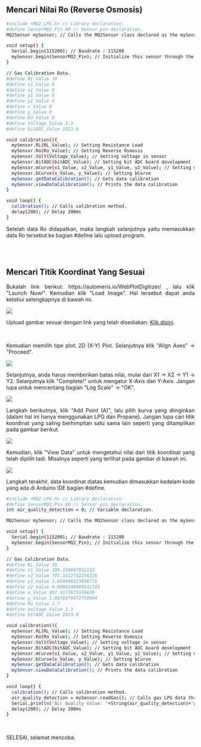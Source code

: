 ## Mencari Nilai Ro (Reverse Osmosis)

```sh
#include <MQ2_LPG.h> // Library declaration.
#define SensorMQ2_Pin A0 // Sensor pin declaration.
MQ2Sensor mySensor; // Calls the MQ2Sensor class declared as the mySensor object.

void setup() {
  Serial.begin(115200); // Baudrate : 115200
  mySensor.begin(SensorMQ2_Pin); // Initialize this sensor through the begin method. It is accessed from the mySensor object. MQ2 Sensor Pin used: A0.
}

// Gas Calibration Data.
#define RL_Value 10
#define x1_Value 0
#define x2_Value 0
#define y1_Value 0
#define y2_Value 0
#define x_Value 0
#define y_Value 0
#define Ro_Value 0
#define Voltage_Value 3.3
#define bitADC_Value 1023.0

void calibration(){
  mySensor.RL(RL_Value); // Setting Resistance Load
  mySensor.Ro(Ro_Value); // Setting Reverse Osmosis
  mySensor.Volt(Voltage_Value); // Setting voltage in sensor
  mySensor.BitADC(bitADC_Value); // Setting bit ADC board development
  mySensor.mCurve(x1_Value, x2_Value, y1_Value, y2_Value); // Setting mCurve
  mySensor.bCurve(x_Value, y_Value); // Setting bCurve
  mySensor.getDataCalibration(); // Gets data calibration
  mySensor.viewDataCalibration(); // Prints the data calibration
}

void loop() {
  calibration(); // Calls calibration method.
  delay(200); // Delay 200ms
}
```

<p align="justify">Setelah data Ro didapatkan, maka langkah selanjutnya yaitu memasukkan data Ro tersebut ke bagian #define lalu upload program.</p>

<br/><br/>

## Mencari Titik Koordinat Yang Sesuai

<p align="justify">Bukalah link berikut: https://automeris.io/WebPlotDigitizer/ , lalu klik "Launch Now!". Kemudian klik "Load Image". Hal tersebut dapat anda ketahui selengkapnya di bawah ini.</p>
<img src="https://user-images.githubusercontent.com/54527592/230691437-6e734c51-a1a1-499b-ab66-c18921d6f26b.jpg"/>
<p align="justify">Upload gambar sesuai dengan link yang telah disediakan: <a href="https://github.com/devancakra/MQ2_LPG_Library/assets/54527592/ed1eb989-1353-4678-97be-7fc626425aa6">Klik disini</a>.</p><br/>
<p align="justify">Kemudian memilih tipe plot: 2D (X-Y) Plot. Selanjutnya klik "Align Axes" → "Proceed".</p>
<img src="https://user-images.githubusercontent.com/54527592/230691665-0cfe7167-42a9-4b24-8cde-1571c080a7e2.jpg"/><br/>
<p align="justify">Selanjutnya, anda harus memberikan batas nilai, mulai dari X1 → X2 → Y1 → Y2. Selanjutnya klik "Complete!" untuk mengatur X-Axis dan Y-Axis. Jangan lupa untuk mencentang bagian "Log Scale" → "OK".</p>
<img src="https://user-images.githubusercontent.com/54527592/230692139-07392ab0-8119-4a60-ba9e-daa5cfeb4a01.jpg"/><br/>
<p align="justify">Langkah berikutnya, klik "Add Point (A)", lalu pilih kurva yang diinginkan (dalam hal ini hanya menggunakan LPG dan Propane). Jangan lupa cari titik koordinat yang saling berhimpitan satu sama lain seperti yang ditampilkan pada gambar berikut.</p>
<img src="https://user-images.githubusercontent.com/54527592/230692688-5fdb713c-d8e0-41e0-88d8-cb930f8af38b.jpg"/><br/>
<p align="justify">Kemudian, klik "View Data" untuk mengetahui nilai dari titik koordinat yang telah dipilih tadi. Misalnya seperti yang terlihat pada gambar di bawah ini.</p>
<img src="https://user-images.githubusercontent.com/54527592/230692817-40d2f148-5cd2-4255-9fd3-49a02a9cd3c9.jpg"/><br/>
<p align="justify">Langkah terakhir, data koordinat diatas kemudian dimasukkan kedalam kode yang ada di Arduino IDE bagian #define.</p>

```sh
#include <MQ2_LPG.h> // Library declaration.
#define SensorMQ2_Pin A0 // Sensor pin declaration.
int air_quality_detection = 0; // Variable declaration.

MQ2Sensor mySensor; // Calls the MQ2Sensor class declared as the mySensor object.

void setup() {
  Serial.begin(115200); // Baudrate : 115200
  mySensor.begin(SensorMQ2_Pin); // Initialize this sensor through the begin method. It is accessed from the mySensor object. MQ2 Sensor Pin used: A0.
}

// Gas Calibration Data.
#define RL_Value 10
#define x1_Value 199.150007852152
#define x2_Value 797.3322752256328
#define y1_Value 1.664988323698715
#define y2_Value 0.8990240080541785
#define x_Value 497.4177875376839
#define y_Value 1.0876679972710004
#define Ro_Value 2.7
#define Voltage_Value 3.3
#define bitADC_Value 1023.0

void calibration(){
  mySensor.RL(RL_Value); // Setting Resistance Load
  mySensor.Ro(Ro_Value); // Setting Reverse Osmosis
  mySensor.Volt(Voltage_Value); // Setting voltage in sensor
  mySensor.BitADC(bitADC_Value); // Setting bit ADC board development
  mySensor.mCurve(x1_Value, x2_Value, y1_Value, y2_Value); // Setting mCurve
  mySensor.bCurve(x_Value, y_Value); // Setting bCurve
  mySensor.getDataCalibration(); // Gets data calibration
  mySensor.viewDataCalibration(); // Prints the data calibration
}

void loop() {
  calibration(); // Calls calibration method.
  air_quality_detection = mySensor.readGas(); // Calls gas LPG data through the readGas method. It is accessed from the mySensor object.
  Serial.println("Air Quality Value: "+String(air_quality_detection)+"ppm\n"); // Prints the air quality value.
  delay(200); // Delay 200ms
}
```

<br/>
<p align="justify">SELESAI, selamat mencoba.</p>

